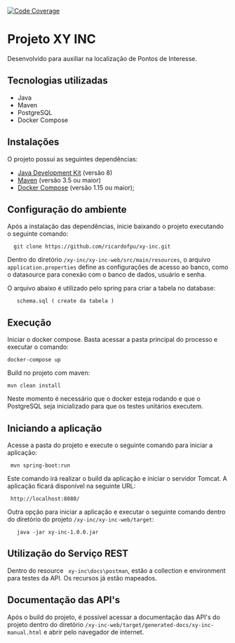 [![Code Coverage](https://img.shields.io/codecov/c/github/pvorb/property-providers/develop.svg)](https://codecov.io/gh/ricardofpu/xy-inc/property-providers?branch=master)

# Projeto XY INC

Desenvolvido para auxiliar na localização de Pontos de Interesse.

## Tecnologias utilizadas ##

- Java
- Maven
- PostgreSQL
- Docker Compose

## Instalações ##
O projeto possui as seguintes dependências:

* [Java Development Kit](http://www.oracle.com/technetwork/java/javase/downloads/index.html) (versão 8)
* [Maven](https://maven.apache.org/) (versão 3.5 ou maior)
* [Docker Compose](https://docs.docker.com/compose/install/) (versão 1.15 ou maior);

## Configuração do ambiente ##

Após a instalação das dependências, inicie baixando o projeto executando o seguinte comando:
```
  git clone https://github.com/ricardofpu/xy-inc.git
```
Dentro do diretório `` /xy-inc/xy-inc-web/src/main/resources ``, o arquivo `` application.properties `` define as configurações de acesso ao banco, como o datasource para conexão com o banco de dados, usuário e senha.

O arquivo abaixo é utilizado pelo spring para criar a tabela no database:

```
   schema.sql ( create da tabela )
```
## Execução ##

Iniciar o docker compose. Basta acessar a pasta principal do processo e executar o comando:

```
docker-compose up
```

Build no projeto com maven:

```
mvn clean install
```

Neste momento é necessário que o docker esteja rodando e que o PostgreSQL seja inicializado para que os testes unitários executem.

## Iniciando a aplicação ##

Acesse a pasta do projeto e execute o seguinte comando para iniciar a aplicação:
```
 mvn spring-boot:run
```
Este comando irá realizar o build da aplicação e iniciar o servidor Tomcat. A aplicação ficará disponível na seguinte URL:
```
 http://localhost:8080/
```
Outra opção para iniciar a aplicação e executar o seguinte comando dentro do diretório do projeto `` /xy-inc/xy-inc-web/target ``:
```
   java -jar xy-inc-1.0.0.jar
```
## Utilização do Serviço REST ##

Dentro do resource `` xy-inc\docs\postman``, estão a collection e environment para testes da API. Os recursos já estão mapeados.

## Documentação das API's

Após o build do projeto, é possível acessar a documentação das API's do projeto dentro do diretório `` /xy-inc-web/target/generated-docs/xy-inc-manual.html `` e abrir pelo navegador de internet.
